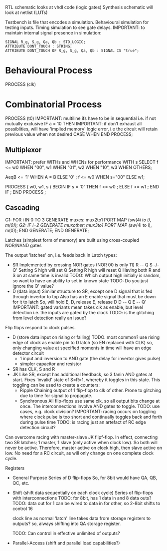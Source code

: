 <!-- SPDX-License-Identifier: zlib-acknowledgement -->
RTL schematic looks at vhdl code (logic gates)
Synthesis schematic will look at netlist (LUTs)

Testbench is file that encodes a simulation.
Behavioural simulation for testing inputs.
Timing simulation to see gate delays.
IMPORTANT: to maintain internal signal presence in simulation:
```
SIGNAL R_g, S_g, Qa, Qb : STD_LOGIC;
ATTRIBUTE DONT_TOUCH : STRING;
ATTRIBUTE DONT_TOUCH OF R_g, S_g, Qa, Qb : SIGNAL IS "true";
```

# Behavioural Process
PROCESS (clk)

# Combinatorial Process
PROCESS (t0)
  IMPORTANT: multiline ifs have to be in sequential
  i.e. if not mutually exclusive
  IF a = 10 THEN 
  IMPORTANT: if don't exhaust all possiblities,
  will have 'implied memory' logic error, i.e
  the circuit will retain previous value when not desired
  CASE WHEN 
END PROCESS;

## Multiplexor
IMPORTANT: prefer WITHs and WHENs for performance
WITH s SELECT
  f <= w0 WHEN "00",
       w1 WHEN "01",
       w2 WHEN "10",
       w3 WHEN OTHERS;

AeqB <= '1' WHEN A = B ELSE '0' ;
f <= w0 WHEN s="00" ELSE w1;

PROCESS ( w0, w1, s )
BEGIN
  IF s = '0' THEN
    f <= w0 ;
  ELSE
    f <= w1 ;
  END IF ;
END PROCESS ;


## Cascading
G1: FOR i IN 0 TO 3 GENERATE
  muxes: mux2to1 PORT MAP (sw(4*i to i), m(0));
  G2: IF i=2 GENERATE
    muxother: mux3to1 PORT MAP (sw(4*i to i), m(0));
  END GENERATE;
END GENERATE;






Latches (simplest form of memory) are built using cross-coupled NOR/NAND gates

The output 'latches' on, i.e. feeds back in
Latch types:
  - SR
    Implemented by crossing NOR gates (NOR 00 is only 11)
    R -\- Q
    S -/- Q'
    Setting S high will set Q
    Setting R high will reset Q
    Having both R and S on at same time is invalid
    TODO: Which output high initially is random, so want to have an ability to set in known state
    TODO: Do you just ignore the Q' value?
  - D (data input)
    Similar structure to SR, except one D signal that is fed through invertor to top
    Also has an E enable signal that must be down for it to latch
    So, will hold E, D, release E, release D
    D -- Q
    E -- Q'
  IMPORTANT: gated variants mean takes clk as enable, but level detection
  i.e. the inputs are gated by the clock
  TODO: is the glitching from level detection really an issue?

Flip flops respond to clock pulses.
  - D (store data input on rising or falling)
  TODO: most common?
  use rising edge of clock as enable pin to D latch (so EN replaced with CLK)
  so, only changing value at specified moments in time
  will have an edge detector circuit
    - 1 input and inversion to AND gate (the delay for invertor gives pulse)
    - simpler capacitor and resistor
  - SR
   has CLK, S and R
  - JK 
   Like SR, except has additional feedback, so 3 fanin AND gates at start.
   Fixes 'invalid' state of S=R=1, whereby it toggles in this state.
   This toggling can be used to create a counters:
     - Ripple
       Chaining output of 1 flip-flop to clk of other.
       Prone to glitching due to time for signal to propagate.
     - Synchronous 
       All flip-flops use same clk, so all output bits change at once.
       The interconnections involve AND gates to toggle.
      TODO: use cases, e.g. clock division?
   IMPORTANT: racing occurs on toggling where clock pulse is too short and continually toggles back and forth during pulse time
   TODO: is racing just an artefact of RC edge detection circuit?

   Can overcome racing with master-slave JK flipf-flop.
   In effect, connecting two SR latches; 1 master, 1 slave (only active when clock low). 
   So both will never be active.
   Therefore, master active on clock high, then slave active on low.
   No need for a RC circuit, as will only change on one complete clock cycle.

Registers
  - General Purpose
    Series of D flip-flops
    So, for 8bit would have QA, QB, QC, etc.

  - Shift (shift data sequentially on each clock cycle)
    Series of flip-flops with interconnections
    TODO: for 8bit, has 1 data in and 8 data outs?
    TODO: data out for 1 can be wired to data in for other, so 2-8bit shifts to control 16

    clock line as normal
    'latch' line takes data from storage registers to outputs?
    so, always shifting into QA storage register.

    TODO: Can control in effective unlimited of outputs?
  - Parallel-Access (shift and parallel load capabilities?)
